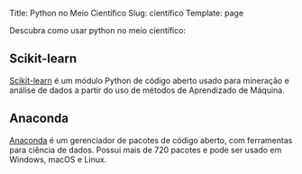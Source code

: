 Title: Python no Meio Científico
Slug: cientifico
Template: page

Descubra como usar python no meio científico:

## Scikit-learn

[Scikit-learn](http://scikit-learn.org/stable/) é um módulo Python de código aberto usado para mineração e análise de dados a partir do uso de métodos de Aprendizado de Máquina.

## Anaconda

[Anaconda](https://docs.continuum.io) é um gerenciador de pacotes de código aberto, com ferramentas para ciência de dados. Possui mais de 720 pacotes e pode ser usado em Windows, macOS e Linux.

